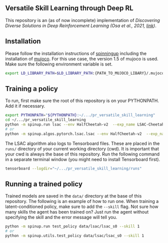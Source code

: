 ## Versatile Skill Learning through Deep RL

This repository is an (as of now incomplete) implementation of *Discovering Diverse Solutions in Deep Reinforcement 
Learning (Osa et al., 2021, [link](https://arxiv.org/abs/2103.07084))*. 


## Installation
Please follow the installation instructions of 
[spinningup](https://spinningup.openai.com/en/latest/user/installation.html) 
including the installation of [mujoco](http://www.mujoco.org/).
For this use case, the version 1.5 of mujoco is used.
Make sure the following environment variable is set. 

```bash
export LD_LIBRARY_PATH=$LD_LIBRARY_PATH:{PATH_TO_MUJOCO_LIBARY}/.mujoco/mjpro150/bin
```


## Training a policy

To run, first make sure the root of this repository is on your PYTHONPATH. Add it if necessary. 
```bash
export PYTHONPATH="${PYTHONPATH}:~/.../pr_versatile_skill_learning"
cd ~/.../pr_versatile_skill_learning
python -m spinup.run lsac --env HalfCheetah-v2  --exp_name LSAC-Cheetah
# or
python -m spinup.algos.pytorch.lsac.lsac --env HalfCheetah-v2  --exp_name LSAC-Cheetah
```

The LSAC algorithm also logs to Tensorboard files. These are placed in the `runs/` directory of your current working 
directory (cwd). It is important that your cwd is always the base of this repository. Run the following command in 
a separate terminal window (you might need to install Tensorboard first). 

```bash
tensorboard --logdir="~/.../pr_versatile_skill_learning/runs"
```

## Running a trained policy
Trained models are saved in the `data/` directory at the base of this repository. 
The following is an example of how to run one. 
When training a latent-conditioned policy, make sure to add the `--skill` flag. 
Not sure how many skills the agent has been trained on? 
Just run the agent without specifying the skill and the error message will tell you. 
```bash
python -m spinup.run test_policy data/lsac/lsac_s0 --skill 1
# or
python -m spinup.utils.test_policy data/lsac/lsac_s0 --skill 1  
```

